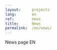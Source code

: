 ```yaml
---
layout:     projects
lang:       en
ref:        news
title:      News
permalink:  /en/news/
---
```


News page EN
